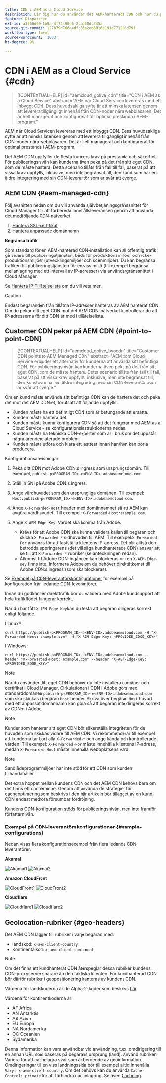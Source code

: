 ```yaml
---
title: CDN i AEM as a Cloud Service
description: Lär dig hur du använder det AEM-hanterade CDN och hur du pekar ditt eget CDN mot det AEM-hanterade CDN.
feature: Dispatcher
exl-id: a3f66d99-1b9a-4f74-90e5-2cad50dc345a
source-git-commit: 127b79d766a4dfc33a2ed6016e191e771206d791
workflow-type: tm+mt
source-wordcount: '1033'
ht-degree: 9%

---
```


# CDN i AEM as a Cloud Service {#cdn}

>[!CONTEXTUALHELP]
>id="aemcloud_golive_cdn"
>title="CDN i AEM as a Cloud Service"
>abstract="AEM när Cloud Servicen levereras med ett inbyggt CDN. Dess huvudsakliga syfte är att minska latensen genom att leverera tillgängligt innehåll från CDN-noder nära webbläsaren. Det är helt managerat och konfigurerat för optimal prestanda i AEM-program."

AEM när Cloud Servicen levereras med ett inbyggt CDN. Dess huvudsakliga syfte är att minska latensen genom att leverera tillgängligt innehåll från CDN-noder nära webbläsaren. Det är helt managerat och konfigurerat för optimal prestanda i AEM-program.

Det AEM CDN uppfyller de flesta kunders krav på prestanda och säkerhet. För publiceringsnivån kan kunderna även peka på det från sitt eget CDN, som de måste hantera. Detta scenario tillåts från fall till fall, baserat på att vissa krav uppfylls, inklusive, men inte begränsat till, den kund som har en äldre integrering med sin CDN-leverantör som är svår att överge.

<!-- ERROR: NEITHER URL IS FOUND (HTTP ERROR 404) Also, see the following videos [Cloud 5 AEM CDN Part 1](https://experienceleague.adobe.com/docs/experience-manager-learn/cloud-service/cloud-5/cloud5-aem-cdn-part1.html) and [Cloud 5 AEM CDN Part 2](https://experienceleague.adobe.com/docs/experience-manager-learn/cloud-service/cloud-5/cloud5-aem-cdn-part2.html) for additional information about CDN in AEM as a Cloud Service. -->

## AEM CDN  {#aem-managed-cdn}

Följ avsnitten nedan om du vill använda självbetjäningsgränssnittet för Cloud Manager för att förbereda innehållsleveransen genom att använda det medföljande CDN-nätverket:

1. [Hantera SSL-certifikat](/help/implementing/cloud-manager/managing-ssl-certifications/introduction.md)
1. [Hantera anpassade domännamn](/help/implementing/cloud-manager/custom-domain-names/introduction.md)

**Begränsa trafik**

Som standard för en AEM-hanterad CDN-installation kan all offentlig trafik gå vidare till publiceringstjänsten, både för produktionsmiljöer och icke-produktionsmiljöer (utvecklingsmiljöer och scenmiljöer). Du kan begränsa trafiken till publiceringstjänsten för en viss miljö (till exempel begränsa mellanlagring med ett intervall av IP-adresser) via användargränssnittet i Cloud Manager.

Se [Hantera IP-Tillåtelselista](/help/implementing/cloud-manager/ip-allow-lists/introduction.md) om du vill veta mer.

>[!CAUTION]
>
>Endast begäranden från tillåtna IP-adresser hanteras av AEM hanterat CDN. Om du pekar ditt eget CDN mot det AEM CDN-nätverket kontrollerar du att IP-adresserna för ditt CDN är med i tillåtelselista.

## Customer CDN pekar på AEM CDN {#point-to-point-CDN}

>[!CONTEXTUALHELP]
>id="aemcloud_golive_byocdn"
>title="Customer CDN points to AEM Managed CDN"
>abstract="AEM som Cloud Service erbjuder ett alternativ för kunderna att använda sitt befintliga CDN. För publiceringsnivån kan kunderna även peka på det från sitt eget CDN, som de måste hantera. Detta scenario tillåts från fall till fall, baserat på att vissa krav uppfylls, inklusive, men inte begränsat till, den kund som har en äldre integrering med sin CDN-leverantör som är svår att överge."

Om en kund måste använda sitt befintliga CDN kan de hantera det och peka det mot det AEM CDN:et, förutsatt att följande uppfylls:

* Kunden måste ha ett befintligt CDN som är betungande att ersätta.
* Kunden måste hantera det.
* Kunden måste kunna konfigurera CDN så att det fungerar med AEM as a Cloud Service - se konfigurationsinstruktionerna nedan.
* Kunden måste ha tekniska CDN-experter som är i bruk om det uppstår några ärenderelaterade problem.
* Kunden måste utföra och klara ett lasttest innan han/hon kan börja producera.

Konfigurationsanvisningar:

1. Peka ditt CDN mot Adobe CDN:s ingress som ursprungsdomän. Till exempel, `publish-p<PROGRAM_ID>-e<ENV-ID>.adobeaemcloud.com`.
1. Ställ in SNI på Adobe CDN:s ingress.
1. Ange värdhuvudet som den ursprungliga domänen. Till exempel: `Host:publish-p<PROGRAM_ID>-e<ENV-ID>.adobeaemcloud.com`.
1. Ange `X-Forwarded-Host` header med domännamnet så att AEM kan avgöra värdhuvudet. Till exempel: `X-Forwarded-Host:example.com`.
1. Ange `X-AEM-Edge-Key`. Värdet ska komma från Adobe.

   * Krävs för att Adobe CDN ska kunna validera källan till begäran och skicka `X-Forwarded-*` sidhuvuden till AEM. Till exempel:`X-Forwarded-For` används för att fastställa klientens IP-adress. Det blir alltså den betrodda uppringarens (det vill säga kundhanterade CDN) ansvar att se till att `X-Forwarded-*` rubriker (se anteckningen nedan).
   * Åtkomst till Adobe CDN-ingången kan blockeras om en `X-AEM-Edge-Key` finns inte. Informera Adobe om du behöver direktåtkomst till Adobe CDN:s ingress (som ska blockeras).

Se [Exempel på CDN-leverantörskonfigurationer](#sample-configurations) för exempel på konfiguration från ledande CDN-leverantörer.

Innan du godkänner direkttrafik bör du validera med Adobe kundsupport att hela trafikflödet fungerar korrekt.

När du har fått `X-AEM-Edge-Key`kan du testa att begäran dirigeras korrekt enligt följande.

I Linux®:

```
curl https://publish-p<PROGRAM_ID>-e<ENV-ID>.adobeaemcloud.com -H "X-Forwarded-Host: example.com" -H "X-AEM-Edge-Key: <PROVIDED_EDGE_KEY>"
```

I Windows:

```
curl https://publish-p<PROGRAM_ID>-e<ENV-ID>.adobeaemcloud.com --header "X-Forwarded-Host: example.com" --header "X-AEM-Edge-Key: <PROVIDED_EDGE_KEY>"
```

>[!NOTE]
>
>När du använder ditt eget CDN behöver du inte installera domäner och certifikat i Cloud Manager. Cirkulationen i CDN i Adobe görs med standarddomänen `publish-p<PROGRAM_ID>-e<ENV-ID>.adobeaemcloud.com` som ska skickas i begäran `Host` header. Skriva över begäran `Host` huvud med ett anpassat domännamn kan göra så att begäran inte dirigeras korrekt av CDN:n i Adobe.


>[!NOTE]
>
>Kunder som hanterar sitt eget CDN bör säkerställa integriteten för de huvuden som skickas vidare till AEM CDN. Vi rekommenderar till exempel att kunderna tar bort alla `X-Forwarded-*` och ange kända och kontrollerade värden. Till exempel: `X-Forwarded-For` måste innehålla klientens IP-adress, medan `X-Forwarded-Host` måste innehålla webbplatsens värd.

>[!NOTE]
>
>Sandlådeprogrammiljöer har inte stöd för ett CDN som kunden tillhandahåller.

Det extra hoppet mellan kundens CDN och det AEM CDN behövs bara om det finns ett cacheminne. Genom att använda de strategier för cacheoptimering som beskrivs i den här artikeln bör tillägget av en kund-CDN endast medföra försumbar fördröjning.

Kundens CDN-konfiguration stöds för publiceringsnivån, men inte framför författarnivån.

### Exempel på CDN-leverantörskonfigurationer {#sample-configurations}

Nedan visas flera konfigurationsexempel från flera ledande CDN-leverantörer.

**Akamai**

![Akamai1](assets/akamai1.png "Akamai")
![Akamai2](assets/akamai2.png "Akamai")

**Amazon CloudFront**

![CloudFront1](assets/cloudfront1.png "Amazon CloudFront")
![CloudFront2](assets/cloudfront2.png "Amazon CloudFront")

**Cloudflare**

![Cloudflare1](assets/cloudflare1.png "Cloudflare")
![Cloudflare2](assets/cloudflare2.png "Cloudflare")

## Geolocation-rubriker {#geo-headers}

Det AEM CDN lägger till rubriker i varje begäran med:

* landskod: `x-aem-client-country`
* Kontinentalkod: `x-aem-client-continent`

>[!NOTE]
>
>Om det finns ett kundhanterat CDN återspeglar dessa rubriker kundens CDN-proxyserver snarare än den faktiska klienten. För kundhanterad CDN bör därför rubriker i geopositionering hanteras av kundens CDN.

Värdena för landskoderna är de Alpha-2-koder som beskrivs [här](https://en.wikipedia.org/wiki/ISO_3166-1).

Värdena för kontinentkoderna är:

* AF Africa
* AN Antarktis
* AS Asien
* EU Europa
* NA Nordamerika
* OC Oceanien
* Sydamerika

Denna information kan vara användbar vid användning, t.ex. omdirigering till en annan URL som baseras på begärans ursprung (land). Använd rubriken Variera för att cachelagra svar som är beroende av geoinformation. Omdirigeringar till en viss landningssida bör till exempel alltid innehålla `Vary: x-aem-client-country`. Om det behövs kan du använda `Cache-Control: private` för att förhindra cachelagring. Se även [Cachning](/help/implementing/dispatcher/caching.md#html-text).
